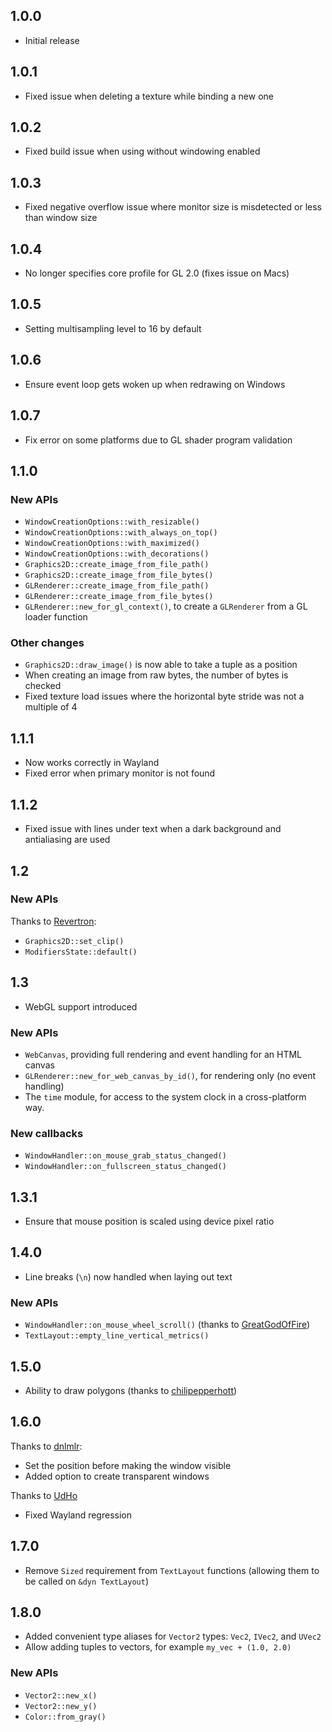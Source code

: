 ## 1.0.0

* Initial release

## 1.0.1

* Fixed issue when deleting a texture while binding a new one

## 1.0.2

* Fixed build issue when using without windowing enabled

## 1.0.3

* Fixed negative overflow issue where monitor size is misdetected or less than window size

## 1.0.4

* No longer specifies core profile for GL 2.0 (fixes issue on Macs)

## 1.0.5

* Setting multisampling level to 16 by default

## 1.0.6

* Ensure event loop gets woken up when redrawing on Windows

## 1.0.7

* Fix error on some platforms due to GL shader program validation

## 1.1.0

### New APIs

* `WindowCreationOptions::with_resizable()`
* `WindowCreationOptions::with_always_on_top()`
* `WindowCreationOptions::with_maximized()`
* `WindowCreationOptions::with_decorations()`
* `Graphics2D::create_image_from_file_path()`
* `Graphics2D::create_image_from_file_bytes()`
* `GLRenderer::create_image_from_file_path()`
* `GLRenderer::create_image_from_file_bytes()`
* `GLRenderer::new_for_gl_context()`, to create a `GLRenderer` from a GL loader function

### Other changes

* `Graphics2D::draw_image()` is now able to take a tuple as a position
* When creating an image from raw bytes, the number of bytes is checked
* Fixed texture load issues where the horizontal byte stride was not a multiple of 4

## 1.1.1

* Now works correctly in Wayland
* Fixed error when primary monitor is not found

## 1.1.2

* Fixed issue with lines under text when a dark background and antialiasing are used

## 1.2

### New APIs

Thanks to [Revertron](https://github.com/Revertron):

* `Graphics2D::set_clip()`
* `ModifiersState::default()`

## 1.3

* WebGL support introduced

### New APIs

* `WebCanvas`, providing full rendering and event handling for an HTML canvas
* `GLRenderer::new_for_web_canvas_by_id()`, for rendering only (no event handling)
* The `time` module, for access to the system clock in a cross-platform way.

### New callbacks

* `WindowHandler::on_mouse_grab_status_changed()`
* `WindowHandler::on_fullscreen_status_changed()`

## 1.3.1

* Ensure that mouse position is scaled using device pixel ratio

## 1.4.0

* Line breaks (`\n`) now handled when laying out text

### New APIs

* `WindowHandler::on_mouse_wheel_scroll()` (thanks to [GreatGodOfFire](https://github.com/GreatGodOfFire))
* `TextLayout::empty_line_vertical_metrics()`

## 1.5.0

* Ability to draw polygons (thanks to [chilipepperhott](https://github.com/chilipepperhott))

## 1.6.0

Thanks to [dnlmlr](https://github.com/dnlmlr):

* Set the position before making the window visible
* Added option to create transparent windows

Thanks to [UdHo](https://github.com/UdHo)

* Fixed Wayland regression

## 1.7.0

* Remove `Sized` requirement from `TextLayout` functions (allowing them to be called on `&dyn TextLayout`)

## 1.8.0

* Added convenient type aliases for `Vector2` types: `Vec2`, `IVec2`, and `UVec2`
* Allow adding tuples to vectors, for example `my_vec + (1.0, 2.0)`

### New APIs

* `Vector2::new_x()`
* `Vector2::new_y()`
* `Color::from_gray()`